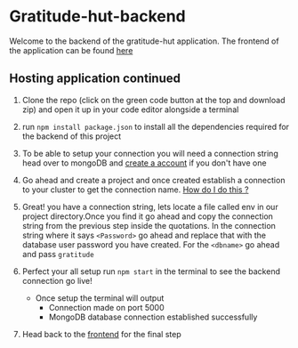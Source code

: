 # Gratitude-hut-backend

Welcome to the backend of the gratitude-hut application. The frontend of the application can be found [here](https://github.com/stammareddi/gratitude-hut-frontend/blob/main/README.md)



## Hosting application continued

1. Clone the repo (click on the green code button at the top and download zip) and open it up in your code editor alongside a terminal
2. run `npm install package.json` to install all the dependencies required for the backend of this project
3. To be able to setup your connection you will need a connection string head over to mongoDB and [create a account](https://account.mongodb.com/account/login) if you don't have one
4. Go ahead and create a project and once created establish a connection to your cluster to get the connection name. [How do I do this ?](https://docs.google.com/document/d/1Z9CbmnJI7R-O6_GgIDGlIDsYpQLsg0j7tBXuxvvvf6g/edit?usp=sharing)
5. Great! you have a connection string, lets locate a file called env in our project directory.Once you find it go ahead and copy the connection string from the previous step inside the quotations. In the connection string where it says `<Password>` go ahead and replace that with the database user password you have created. For the `<dbname>` go ahead and pass `gratitude`
6. Perfect your all setup run `npm start` in the terminal to see the backend connection go live!
   - Once setup the terminal will output 
        - Connection made on port 5000
        - MongoDB database connection established successfully
        
 7. Head back to the [frontend](https://github.com/stammareddi/gratitude-hut-frontend/blob/main/README.md) for the final step





